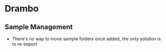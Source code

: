 # Drambo

## Sample Management

- There's no way to move sample folders once added, the only solution is to re-import
